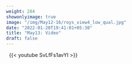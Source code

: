 ```yaml
---
weight: 284
showonlyimage: true
image: "/img/May12-16/roys_view4_low_qual.jpg"
date: "2022-01-20T19:41:01+05:30"
title: "May13: Video"
draft: false
---
```


&nbsp;
{{< youtube SvLfFs1avYI >}}
&nbsp;
